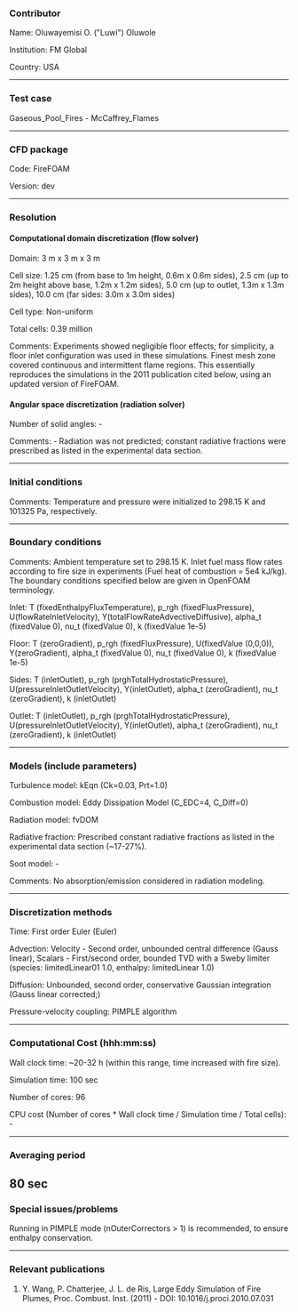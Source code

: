 ### Contributor
Name: Oluwayemisi O. ("Luwi") Oluwole

Institution: FM Global

Country: USA

------------------

### Test case
Gaseous_Pool_Fires - McCaffrey_Flames

------------------

### CFD package
Code: FireFOAM

Version: dev

------------------

### Resolution

#### Computational domain discretization (flow solver)
Domain: 3 m x 3 m x 3 m

Cell size: 1.25 cm (from base to 1m height, 0.6m x 0.6m sides), 2.5 cm (up to 2m height above base, 1.2m x 1.2m sides), 5.0 cm (up to outlet, 1.3m x 1.3m sides), 10.0 cm (far sides: 3.0m x 3.0m sides)

Cell type: Non-uniform

Total cells: 0.39 million

Comments: Experiments showed negligible floor effects; for simplicity, a floor inlet configuration was used in these simulations. Finest mesh zone covered continuous and intermittent flame regions. This essentially reproduces the simulations in the 2011 publication cited below, using an updated version of FireFOAM. 

#### Angular space discretization (radiation solver)
Number of solid angles: -

Comments: - Radiation was not predicted; constant radiative fractions were prescribed as listed in the experimental data section. 

------------------

### Initial conditions
Comments: Temperature and pressure were initialized to 298.15 K and 101325 Pa, respectively.

------------------

### Boundary conditions
Comments: Ambient temperature set to 298.15 K. Inlet fuel mass flow rates according to fire size in experiments (Fuel heat of combustion = 5e4 kJ/kg). The boundary conditions specified below are given in OpenFOAM terminology.

Inlet: T (fixedEnthalpyFluxTemperature), p_rgh (fixedFluxPressure), U(flowRateInletVelocity), Y(totalFlowRateAdvectiveDiffusive), alpha_t (fixedValue 0), nu_t (fixedValue 0), k (fixedValue 1e-5)

Floor: T (zeroGradient), p_rgh (fixedFluxPressure), U(fixedValue (0,0,0)), Y(zeroGradient), alpha_t (fixedValue 0), nu_t (fixedValue 0), k (fixedValue 1e-5)

Sides: T (inletOutlet), p_rgh (prghTotalHydrostaticPressure), U(pressureInletOutletVelocity), Y(inletOutlet), alpha_t (zeroGradient), nu_t (zeroGradient), k (inletOutlet)

Outlet: T (inletOutlet), p_rgh (prghTotalHydrostaticPressure), U(pressureInletOutletVelocity), Y(inletOutlet), alpha_t (zeroGradient), nu_t (zeroGradient), k (inletOutlet)

------------------

### Models (include parameters)
Turbulence model: kEqn (Ck=0.03, Prt=1.0)

Combustion model: Eddy Dissipation Model (C_EDC=4, C_Diff=0)

Radiation model: fvDOM

Radiative fraction: Prescribed constant radiative fractions as listed in the experimental data section (~17-27%).

Soot model: -

Comments: No absorption/emission considered in radiation modeling.

------------------

### Discretization methods
Time: First order Euler (Euler)

Advection: Velocity - Second order, unbounded central difference (Gauss linear), Scalars - First/second order, bounded  TVD with a Sweby limiter (species: limitedLinear01 1.0, enthalpy: limitedLinear 1.0)

Diffusion: Unbounded, second order, conservative Gaussian integration (Gauss linear corrected;)

Pressure-velocity coupling: PIMPLE algorithm

------------------

### Computational Cost (hhh:mm:ss)
Wall clock time: ~20-32 h (within this range, time increased with fire size).

Simulation time: 100 sec

Number of cores: 96

CPU cost (Number of cores * Wall clock time / Simulation time / Total cells): -

------------------

### Averaging period
80 sec
------------------

### Special issues/problems
Running in PIMPLE mode (nOuterCorrectors > 1) is recommended, to ensure enthalpy conservation.

------------------

### Relevant publications
1. Y. Wang, P. Chatterjee, J. L. de Ris, Large Eddy Simulation of Fire Plumes, Proc. Combust. Inst. (2011) - DOI: 10.1016/j.proci.2010.07.031

